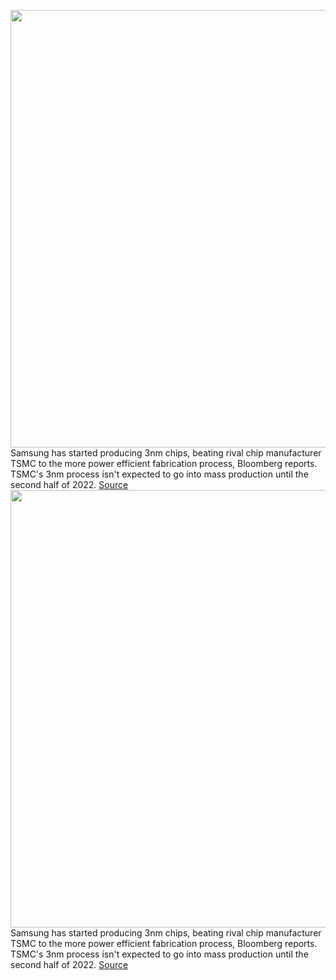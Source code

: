 <img src='https://cdn.vox-cdn.com/thumbor/woRf4Y---YGB_RQzLZkyz1Kp36I=/0x0:845x563/1200x800/filters:focal(356x215:490x349)/cdn.vox-cdn.com/uploads/chorus_image/image/71032180/image.0.jpeg' width='700px' /><br/>
Samsung has started producing 3nm chips, beating rival chip manufacturer TSMC to the more power efficient fabrication process, Bloomberg reports. TSMC's 3nm process isn't expected to go into mass production until the second half of 2022.
<a href='https://www.theverge.com/2022/6/30/23189362/samsung-3nm-chips'> Source <a/><img src='https://cdn.vox-cdn.com/thumbor/woRf4Y---YGB_RQzLZkyz1Kp36I=/0x0:845x563/1200x800/filters:focal(356x215:490x349)/cdn.vox-cdn.com/uploads/chorus_image/image/71032180/image.0.jpeg' width='700px' /><br/>
Samsung has started producing 3nm chips, beating rival chip manufacturer TSMC to the more power efficient fabrication process, Bloomberg reports. TSMC's 3nm process isn't expected to go into mass production until the second half of 2022.
<a href='https://www.theverge.com/2022/6/30/23189362/samsung-3nm-chips'> Source <a/>